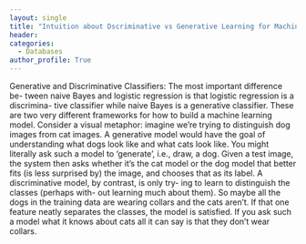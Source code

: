 ```yaml
---
layout: single
title: "Intuition about Dscriminative vs Generative Learning for Machine Learning"
header:
categories:
  - Databases
author_profile: True
---
```


Generative and Discriminative Classifiers: The most important difference be- tween naive Bayes and logistic regression is that logistic regression is a discrimina- tive classifier while naive Bayes is a generative classifier.
These are two very different frameworks for how
to build a machine learning model. Consider a visual
metaphor: imagine we’re trying to distinguish dog
images from cat images. A generative model would
have the goal of understanding what dogs look like
and what cats look like. You might literally ask such
a model to ‘generate’, i.e., draw, a dog. Given a test
image, the system then asks whether it’s the cat model or the dog model that better fits (is less surprised by) the image, and chooses that as its label.
A discriminative model, by contrast, is only try- ing to learn to distinguish the classes (perhaps with- out learning much about them). So maybe all the dogs in the training data are wearing collars and the cats aren’t. If that one feature neatly separates the classes, the model is satisfied. If you ask such a model what it knows about cats all it can say is that they don’t wear collars.


